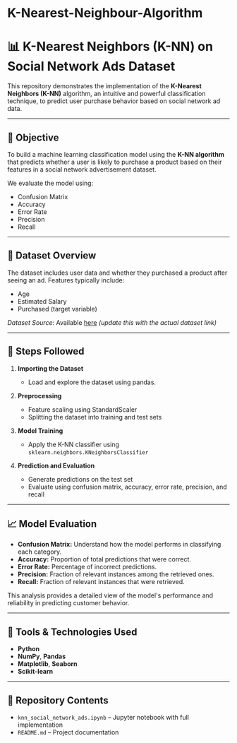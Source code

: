 # K-Nearest-Neighbour-Algorithm
# 📊 K-Nearest Neighbors (K-NN) on Social Network Ads Dataset

This repository demonstrates the implementation of the **K-Nearest Neighbors (K-NN)** algorithm, an intuitive and powerful classification technique, to predict user purchase behavior based on social network ad data.

---

## 🎯 Objective

To build a machine learning classification model using the **K-NN algorithm** that predicts whether a user is likely to purchase a product based on their features in a social network advertisement dataset.

We evaluate the model using:
- Confusion Matrix
- Accuracy
- Error Rate
- Precision
- Recall

---

## 📁 Dataset Overview

The dataset includes user data and whether they purchased a product after seeing an ad. Features typically include:
- Age
- Estimated Salary
- Purchased (target variable)

*Dataset Source:* Available [here](#) *(update this with the actual dataset link)*

---

## 🚀 Steps Followed

1. **Importing the Dataset**  
   - Load and explore the dataset using pandas.

2. **Preprocessing**  
   - Feature scaling using StandardScaler  
   - Splitting the dataset into training and test sets

3. **Model Training**  
   - Apply the K-NN classifier using `sklearn.neighbors.KNeighborsClassifier`

4. **Prediction and Evaluation**  
   - Generate predictions on the test set  
   - Evaluate using confusion matrix, accuracy, error rate, precision, and recall

---

## 📈 Model Evaluation

- **Confusion Matrix:** Understand how the model performs in classifying each category.
- **Accuracy:** Proportion of total predictions that were correct.
- **Error Rate:** Percentage of incorrect predictions.
- **Precision:** Fraction of relevant instances among the retrieved ones.
- **Recall:** Fraction of relevant instances that were retrieved.

This analysis provides a detailed view of the model's performance and reliability in predicting customer behavior.

---

## 🧰 Tools & Technologies Used

- **Python**
- **NumPy**, **Pandas**
- **Matplotlib**, **Seaborn**
- **Scikit-learn**

---

## 📂 Repository Contents

- `knn_social_network_ads.ipynb` – Jupyter notebook with full implementation
- `README.md` – Project documentation
